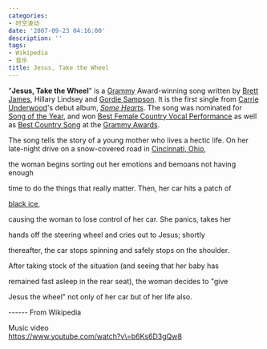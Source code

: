```yaml
---
categories:
- 时空波动
date: '2007-09-23 04:16:00'
description: ''
tags:
- Wikipedia
- 音乐
title: Jesus, Take the Wheel
---
```

"**Jesus, Take the Wheel**" is a [Grammy](https://en.wikipedia.org/wiki/Grammy "Grammy") Award\-winning song written by [Brett James](https://en.wikipedia.org/wiki/Brett_James "Brett James"), Hillary Lindsey and [Gordie Sampson](https://en.wikipedia.org/wiki/Gordie_Sampson "Gordie Sampson"). It is the first single from [Carrie Underwood](https://en.wikipedia.org/wiki/Carrie_Underwood "Carrie Underwood")'s debut album, *[Some Hearts](https://en.wikipedia.org/wiki/Some_Hearts "Some Hearts")*. The song was nominated for [Song of the Year](https://en.wikipedia.org/wiki/Song_of_the_Year "Song of the Year"), and won [Best Female Country Vocal Performance](https://en.wikipedia.org/wiki/Best_Female_Country_Vocal_Performance "Best Female Country Vocal Performance") as well as [Best Country Song](https://en.wikipedia.org/wiki/Best_Country_Song "Best Country Song") at the [Grammy Awards](https://en.wikipedia.org/wiki/Grammy_Awards "Grammy Awards").  
  
The song tells the story of a young mother who lives a hectic life. On her late\-night drive on a snow\-covered road in [Cincinnati, Ohio](https://en.wikipedia.org/wiki/Cincinnati,_Ohio "Cincinnati, Ohio"),

the woman begins sorting out her emotions and bemoans not having enough

time to do the things that really matter. Then, her car hits a patch of

[black ice](https://en.wikipedia.org/wiki/Black_ice "Black ice"),

causing the woman to lose control of her car. She panics, takes her

hands off the steering wheel and cries out to Jesus; shortly

thereafter, the car stops spinning and safely stops on the shoulder.

After taking stock of the situation (and seeing that her baby has

remained fast asleep in the rear seat), the woman decides to "give

Jesus the wheel" not only of her car but of her life also.  
  
\-\-\-\-\-\- From Wikipedia  
  
  
Music video  
https://www.youtube.com/watch?v\=b6Ks6D3gQw8  


